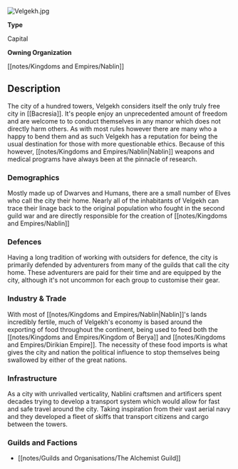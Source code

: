 
![](assets/velgekh.jpg "Velgekh.jpg")<img src=""/>

**Type**

Capital

**Owning Organization**

[[notes/Kingdoms and Empires/Nablin]]

## Description
The city of a hundred towers, Velgekh considers itself the only truly free city in [[Bacresia]]. It's people enjoy an unprecedented amount of freedom and are welcome to to conduct themselves in any manor which does not directly harm others. As with most rules however there are many who a happy to bend them and as such Velgekh has a reputation for being the usual destination for those with more questionable ethics. Because of this however, [[notes/Kingdoms and Empires/Nablin|Nablin]] weapons and medical programs have always been at the pinnacle of research.


### Demographics
Mostly made up of Dwarves and Humans, there are a small number of Elves who call the city their home. Nearly all of the inhabitants of Velgekh can trace their linage back to the original population who fought in the second guild war and are directly responsible for the creation of [[notes/Kingdoms and Empires/Nablin]]


### Defences
Having a long tradition of working with outsiders for defence, the city is primarily defended by adventurers from many of the guilds that call the city home. These adventurers are paid for their time and are equipped by the city, although it's not uncommon for each group to customise their gear.


### Industry & Trade
With most of [[notes/Kingdoms and Empires/Nablin|Nablin]]'s lands incredibly fertile, much of Velgekh's economy is based around the exporting of food throughout the continent, being used to feed both the [[notes/Kingdoms and Empires/Kingdom of Berya]] and [[notes/Kingdoms and Empires/Dirikian Empire]]. The necessity of these food imports is what gives the city and nation the political influence to stop themselves being swallowed by either of the great nations. 


### Infrastructure
As a city with unrivalled verticality, Nablini craftsmen and artificers spent decades trying to develop a transport system which would allow for fast and safe travel around the city. Taking inspiration from their vast aerial navy and they developed a fleet of skiffs that transport citizens and cargo between the towers.    


### Guilds and Factions

*   [[notes/Guilds and Organisations/The Alchemist Guild]]

